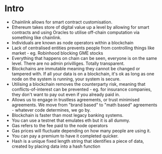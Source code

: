 # Intro

- Chainlink allows for smart contract customisation.
- Ethereum takes store of digital value up a level by allowing for smart contracts and using Oracles to utilise off-chain computation via something like chainlink.
- Individuals are known as node operators within a blockchain
- Lack of centralised entities prevents people from controlling things like market - eg. Robinhood blocking GME stocks
- Everything that happens on chain can be seen, everyone is on the same level. There are no admin privilliges. Totally transparent.
- Blockchains are immutable meaning they cannot be changed or tampered with. If all your data is on a blockchain, it's ok as long as one node on the system is running, your system is secure.
- Utilising a blockchain removes the counterparty risk, meaning that conflicts-of-interest can be prevented - eg. for insurance companies, they don't want to pay out even if you already paid in.
- Allows us to engage in trustless agreements, or trust minimised agreements. We move from "brand based" to "math based" agreements - whatever code determines, we go by.
- Blockchain is faster than most legacy banking systems.
- You can use a testnet that emulates eth but it is all dummy. 
- Gas refers to the fee paid to the node operators 
- Gas prices will fluctuate depending on how many people are using it.
- You can pay a premium to have it completed quicker.
- Hash is a unique fixed length string that identifies a piece of data, created by placing data into a hash function